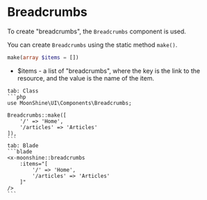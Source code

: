 # Breadcrumbs

To create "breadcrumbs", the `Breadcrumbs` component is used.

You can create `Breadcrumbs` using the static method `make()`.

```php
make(array $items = [])
```

 - $items - a list of "breadcrumbs", where the key is the link to the resource, and the value is the name of the item.

~~~tabs
tab: Class
```php
use MoonShine\UI\Components\Breadcrumbs;

Breadcrumbs::make([
    '/' => 'Home',
    '/articles' => 'Articles'
]),
```
tab: Blade
```blade
<x-moonshine::breadcrumbs
    :items="[ 
        '/' => 'Home', 
        '/articles' => 'Articles' 
    ]"
/>
```
~~~
